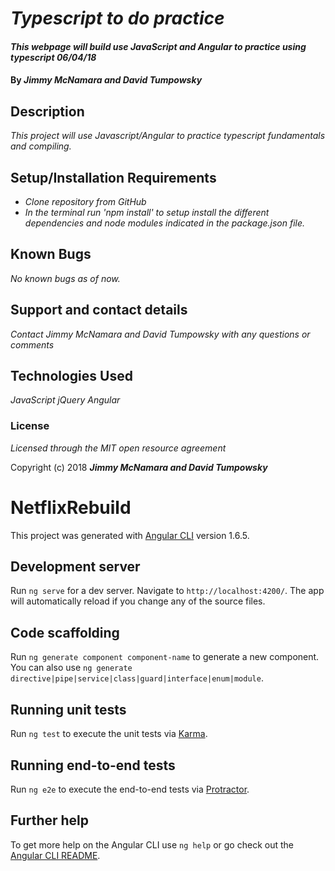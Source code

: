 # _Typescript to do practice_

#### _This webpage will build use JavaScript and Angular to practice using typescript 06/04/18_

#### By _**Jimmy McNamara and David Tumpowsky**_

## Description

_This project will use Javascript/Angular to practice typescript fundamentals and compiling._

## Setup/Installation Requirements

* _Clone repository from GitHub_
* _In the terminal run 'npm install' to setup install the different dependencies and node modules indicated in the package.json file._

## Known Bugs

_No known bugs as of now._

## Support and contact details

_Contact Jimmy McNamara and David Tumpowsky with any questions or comments_

## Technologies Used

_JavaScript_
_jQuery_
_Angular_

### License

*Licensed through the MIT open resource agreement*

Copyright (c) 2018 **_Jimmy McNamara and David Tumpowsky_**

# NetflixRebuild

This project was generated with [Angular CLI](https://github.com/angular/angular-cli) version 1.6.5.

## Development server

Run `ng serve` for a dev server. Navigate to `http://localhost:4200/`. The app will automatically reload if you change any of the source files.

## Code scaffolding

Run `ng generate component component-name` to generate a new component. You can also use `ng generate directive|pipe|service|class|guard|interface|enum|module`.

## Running unit tests

Run `ng test` to execute the unit tests via [Karma](https://karma-runner.github.io).

## Running end-to-end tests

Run `ng e2e` to execute the end-to-end tests via [Protractor](http://www.protractortest.org/).

## Further help

To get more help on the Angular CLI use `ng help` or go check out the [Angular CLI README](https://github.com/angular/angular-cli/blob/master/README.md).
